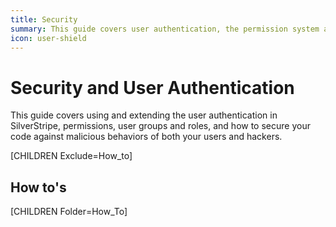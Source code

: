 ```yaml
---
title: Security
summary: This guide covers user authentication, the permission system and how to secure your code against malicious behaviors
icon: user-shield
---
```


# Security and User Authentication

This guide covers using and extending the user authentication in SilverStripe, permissions, user groups and roles, and 
how to secure your code against malicious behaviors of both your users and hackers.

[CHILDREN Exclude=How_to]

## How to's

[CHILDREN Folder=How_To]